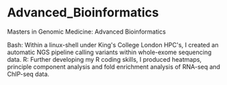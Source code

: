 # Advanced_Bioinformatics
Masters in Genomic Medicine: Advanced Bioinformatics

Bash: Within a linux-shell under King's College London HPC's, I created an automatic NGS pipeline calling variants within whole-exome sequencing data.
R: Further developing my R coding skills, I produced heatmaps, principle component analysis and fold enrichment analysis of RNA-seq and ChIP-seq data.
